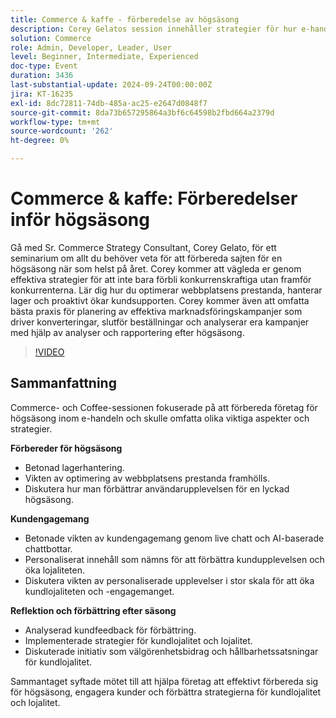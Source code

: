 ```yaml
---
title: Commerce & kaffe - förberedelse av högsäsong
description: Corey Gelatos session innehåller strategier för hur e-handelsföretag kan utvecklas under högsäsong genom att optimera webbplatsens prestanda, hantera lager, förbättra kundengagemanget med AI-verktyg och utnyttja analyser efter säsongen för att förbättra lojaliteten och lojaliteten.
solution: Commerce
role: Admin, Developer, Leader, User
level: Beginner, Intermediate, Experienced
doc-type: Event
duration: 3436
last-substantial-update: 2024-09-24T00:00:00Z
jira: KT-16235
exl-id: 8dc72811-74db-485a-ac25-e2647d0848f7
source-git-commit: 8da73b657295864a3bf6c64598b2fbd664a2379d
workflow-type: tm+mt
source-wordcount: '262'
ht-degree: 0%

---
```


# Commerce &amp; kaffe: Förberedelser inför högsäsong

Gå med Sr. Commerce Strategy Consultant, Corey Gelato, för ett seminarium om allt du behöver veta för att förbereda sajten för en högsäsong när som helst på året. Corey kommer att vägleda er genom effektiva strategier för att inte bara förbli konkurrenskraftiga utan framför konkurrenterna. Lär dig hur du optimerar webbplatsens prestanda, hanterar lager och proaktivt ökar kundsupporten. Corey kommer även att omfatta bästa praxis för planering av effektiva marknadsföringskampanjer som driver konverteringar, slutför beställningar och analyserar era kampanjer med hjälp av analyser och rapportering efter högsäsong.

>[!VIDEO](https://video.tv.adobe.com/v/3434700/?learn=on)

## Sammanfattning

Commerce- och Coffee-sessionen fokuserade på att förbereda företag för högsäsong inom e-handeln och skulle omfatta olika viktiga aspekter och strategier.

**Förbereder för högsäsong**

* Betonad lagerhantering.
* Vikten av optimering av webbplatsens prestanda framhölls.
* Diskutera hur man förbättrar användarupplevelsen för en lyckad högsäsong.

**Kundengagemang**

* Betonade vikten av kundengagemang genom live chatt och AI-baserade chattbottar.
* Personaliserat innehåll som nämns för att förbättra kundupplevelsen och öka lojaliteten.
* Diskutera vikten av personaliserade upplevelser i stor skala för att öka kundlojaliteten och -engagemanget.

**Reflektion och förbättring efter säsong**

* Analyserad kundfeedback för förbättring.
* Implementerade strategier för kundlojalitet och lojalitet.
* Diskuterade initiativ som välgörenhetsbidrag och hållbarhetssatsningar för kundlojalitet.

Sammantaget syftade mötet till att hjälpa företag att effektivt förbereda sig för högsäsong, engagera kunder och förbättra strategierna för kundlojalitet och lojalitet.
